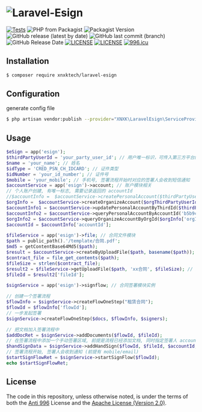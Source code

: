 # ![Laravel-Esign](https://socialify.git.ci/XNXKTech/laravel-esign/image?font=Bitter&language=1&logo=https://avatars.githubusercontent.com/u/94216091?s=200&v=4&owner=1&pattern=Circuit%20Board&theme=Light)

[![Tests](https://github.com/XNXKTech/laravel-esign/actions/workflows/tests.yml/badge.svg)](https://github.com/XNXKTech/laravel-esign/actions/workflows/tests.yml)
![PHP from Packagist](https://img.shields.io/packagist/php-v/xnxktech/laravel-esign?style=flat-square)
![Packagist Version](https://img.shields.io/packagist/v/xnxktech/laravel-esign?style=flat-square)
![GitHub release (latest by date)](https://img.shields.io/github/v/release/xnxktech/laravel-esign?style=flat-square)
![GitHub last commit (branch)](https://img.shields.io/github/last-commit/xnxktech/laravel-esign/main?style=flat-square)
![GitHub Release Date](https://img.shields.io/github/release-date/xnxktech/laravel-esign?style=flat-square)
[![LICENSE](https://img.shields.io/badge/License-Anti%20996-blue.svg?style=flat-square)](https://github.com/996icu/996.ICU/blob/master/LICENSE)
[![LICENSE](https://img.shields.io/badge/License-Apache--2.0-green.svg?style=flat-square)](LICENSE-APACHE)
[![996.icu](https://img.shields.io/badge/Link-996.icu-red.svg?style=flat-square)](https://996.icu)

## Installation

```bash
$ composer require xnxktech/laravel-esign
```

## Configuration

generate config file

```bash
$ php artisan vendor:publish --provider="XNXK\LaravelEsign\ServiceProvider"
```

## Usage

```php
$eSign = app('esign');
$thirdPartyUserId = 'your_party_user_id'; // 用户唯一标识，可传入第三方平台的个人用户id、证件号、手机号、邮箱等，如果设置则作为账号唯一性字段，相同信息不可重复创建。
$name = 'your_name'; // 姓名
$idType = 'CRED_PSN_CH_IDCARD'; // 证件类型
$idNumber = 'your_id_number'; // 证件号
$mobile = 'your_mobile'; // 手机号, 签署流程开始时对应的签署人会收到短信通知
$accountService = app('esign')->account; // 账户模块相关
// 个人账户创建, 有唯一标志, 需要记录返回的 accountId
//$accountInfo =  $accountService->createPersonalAccount($thirdPartyUserId, $mobile, $name, $idNumber, $email, $idType);
$orgInfo =  $accountService->createOrganizeAccount($orgThirdPartyUserId, 'b5b9c524fa254c0fbf2150c98b87ac11', $name);
$accountInfo1 = $accountService->updatePersonalAccountByThirdId($thirdPartyUserId, $mobile, $idNumber = null, $name = null);
$accountInfo2 = $accountService->queryPersonalAccountByAccountId('b5b9c524fa254c0fbf2150c98b87ac45');
$orgInfo2 = $accountService->queryOrganizeAccountByOrgId($orgInfo['orgId']);
$accountId = $accountInfo['accountId'];

$fileService = app('esign')->file; // 合同文件模块
$path = public_path().'/template/合同.pdf';
$md5 = getContentBase64Md5($path);
$result = $accountService->createByUploadFile($path, basename($path)); // 通过上传方式创建模板
$contract_file = file_get_contents($path);
$fileSize = strlen($contract_file);
$result2 = $fileService->getUploadFile($path, 'xx合同', $fileSize); // 通过上传方式创建文件
$fileId = $result2['fileId'];

$signService = app('esign')->signflow; // 合同签署模块实例

// 创建一个签署流程
$flowInfo = $signService->createFlowOneStep("租赁合同");
$flowId = $flowInfo['flowId'];
// 一步发起签署
$signService->createFlowOneStep($docs, $flowInfo, $signers); 

// 把文档加入签署流程中
$addDocRet = $signService->addDocuments($flowId, $fileId);
// 在签署流程中添加一个手动签署区域, 前提是流程已经添加文档, 同时指定签署人 accountId
$handSignData = $signService->addHandSign($flowId, $fileId, $accountId, 1, 100, 100);
// 签署流程开始, 签署人会收到通知 (前提有 mobile/email)
$startSignFlowRet = $signService->startSignFlow($flowId);
echo $startSignFlowRet;
```
## License

The code in this repository, unless otherwise noted, is under the terms of both the [Anti 996](https://github.com/996icu/996.ICU/blob/master/LICENSE) License and the [Apache License (Version 2.0)]().